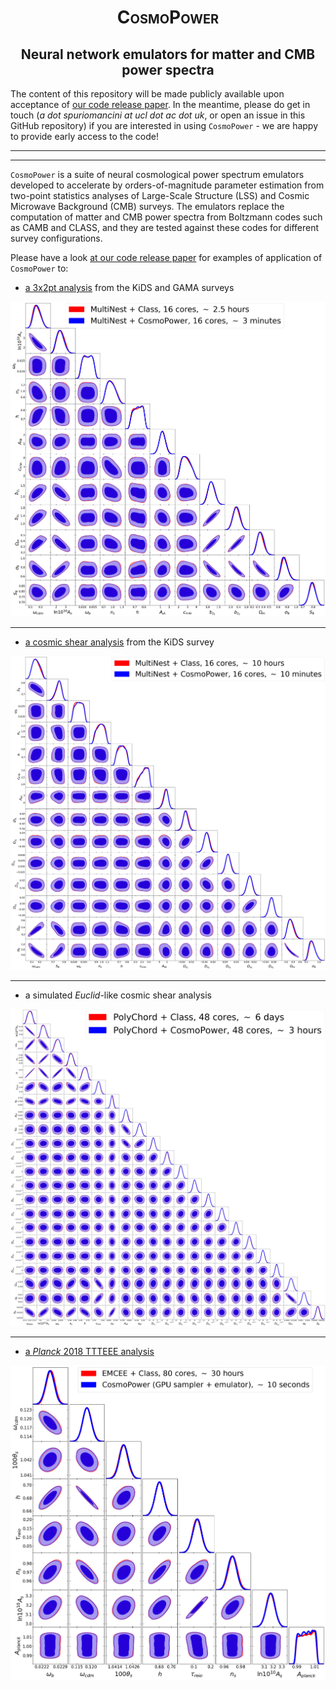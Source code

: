 # <span style="font-variant:small-caps;"><div align="center">CosmoPower</div></span>

## <div align="center">Neural network emulators for matter and CMB power spectra</div>

The content of this repository will be made publicly available upon acceptance of [our code release paper](https://www.google.com).
In the meantime, please do get in touch (_a dot spuriomancini at ucl dot ac dot uk_, or open an issue in this GitHub repository) if you are interested in using `CosmoPower` - we are happy to provide early access to the code!

---
---

`CosmoPower` is a suite of neural cosmological power spectrum emulators developed to accelerate by orders-of-magnitude parameter estimation from two-point statistics analyses of Large-Scale Structure (LSS) and Cosmic Microwave Background (CMB) surveys. The emulators replace the computation of matter and CMB power spectra from Boltzmann codes such as CAMB and CLASS, and they are tested against these codes for different survey configurations.

Please have a look [at our code release paper](https://www.google.com) for examples of application of `CosmoPower` to:

- [a 3x2pt analysis](https://doi.org/10.1093/mnras/sty551) from the KiDS and GAMA surveys

![alt text](https://github.com/alessiospuriomancini/cosmopower/blob/main/images/class_vs_cosmopower_kxg.png "KiDS-450 + GAMA")

---

- [a cosmic shear analysis](10.1051/0004-6361/202039070) from the KiDS survey

![alt text](https://github.com/alessiospuriomancini/cosmopower/blob/main/images/class_vs_cosmopower_k1k.png "KiDS-1000")

---

- a simulated _Euclid_-like cosmic shear analysis

![alt text](https://github.com/alessiospuriomancini/cosmopower/blob/main/images/class_vs_cosmopower_euclid.png "Euclid-like")

---

- [a _Planck_ 2018 TTTEEE analysis](http://dx.doi.org/10.1051/0004-6361/201833910)

![alt text](https://github.com/alessiospuriomancini/cosmopower/blob/main/images/class_vs_cosmopower_planck.png "Planck 2018")
